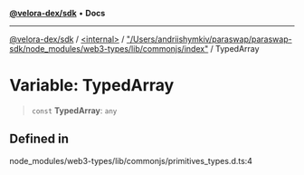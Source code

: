 [**@velora-dex/sdk**](../../../../README.md) • **Docs**

***

[@velora-dex/sdk](../../../../globals.md) / [\<internal\>](../../../README.md) / ["/Users/andriishymkiv/paraswap/paraswap-sdk/node\_modules/web3-types/lib/commonjs/index"](../README.md) / TypedArray

# Variable: TypedArray

> `const` **TypedArray**: `any`

## Defined in

node\_modules/web3-types/lib/commonjs/primitives\_types.d.ts:4
